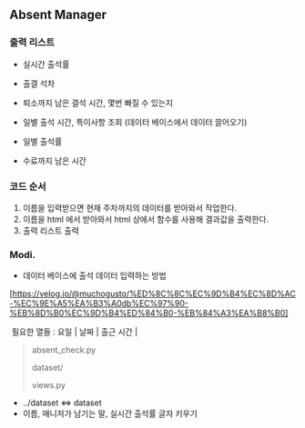 ## Absent Manager

### 출력 리스트

* 실시간 출석률

* 출결 석차

* 퇴소까지 남은 결석 시간, 몇번 빠질 수 있는지

* 일별 출석 시간, 특이사항 조회 (데이터 베이스에서 데이터 끌어오기)

* 일별 출석률

* 수료까지 남은 시간

  



### 코드 순서

1. 이름을 입력받으면 현재 주차까지의 데이터를 받아와서 작업한다.
2. 이름을 html 에서 받아와서 html 상에서 함수를 사용해 결과값을 출력한다.
3. 출력 리스트 출력



### Modi.

* 데이터 베이스에 출석 데이터 입력하는 방법

[https://velog.io/@muchogusto/%ED%8C%8C%EC%9D%B4%EC%8D%AC-%EC%9E%A5%EA%B3%A0db%EC%97%90-%EB%8D%B0%EC%9D%B4%ED%84%B0-%EB%84%A3%EA%B8%B0]

​	필요한 열들 : 요일 | 날짜 | 출근 시간 | 

> absent_check.py
>
> dataset/
>
> views.py

* ../dataset <=> dataset
* 이름, 매니저가 남기는 말, 실시간 출석률 글자 키우기